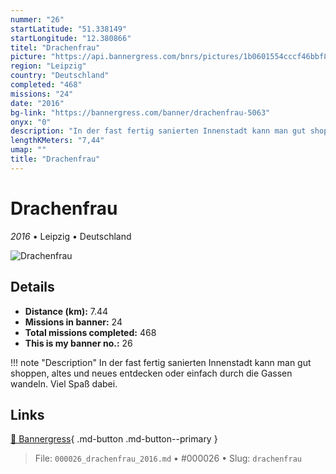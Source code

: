 ```yaml
---
nummer: "26"
startLatitude: "51.338149"
startLongitude: "12.380866"
titel: "Drachenfrau"
picture: "https://api.bannergress.com/bnrs/pictures/1b0601554cccf46bbf897c8a7d97d3b7"
region: "Leipzig"
country: "Deutschland"
completed: "468"
missions: "24"
date: "2016"
bg-link: "https://bannergress.com/banner/drachenfrau-5063"
onyx: "0"
description: "In der fast fertig sanierten Innenstadt kann man gut shoppen, altes und neues entdecken oder einfach durch die Gassen wandeln. Viel Spaß dabei."
lengthKMeters: "7,44"
umap: ""
title: "Drachenfrau"
---
```

# Drachenfrau

*2016* • Leipzig • Deutschland

![Drachenfrau](https://api.bannergress.com/bnrs/pictures/1b0601554cccf46bbf897c8a7d97d3b7)

## Details
- **Distance (km):** 7.44
- **Missions in banner:** 24
- **Total missions completed:** 468
- **This is my banner no.:** 26


!!! note "Description"
    In der fast fertig sanierten Innenstadt kann man gut shoppen, altes und neues entdecken oder einfach durch die Gassen wandeln. Viel Spaß dabei.



## Links
[🔗 Bannergress](https://bannergress.com/banner/drachenfrau-5063){ .md-button .md-button--primary }



> File: `000026_drachenfrau_2016.md` • #000026 • Slug: `drachenfrau`
